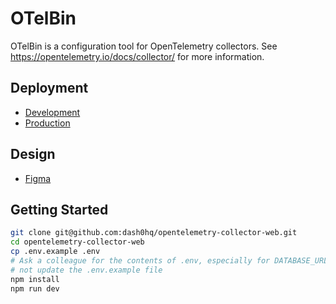 # OTelBin

OTelBin is a configuration tool for OpenTelemetry collectors. See https://opentelemetry.io/docs/collector/ for more information.

## Deployment

 - [Development](https://otelbin.vercel.app)
 - [Production](https://www.otelbin.com)

## Design

 - [Figma](https://www.figma.com/file/XQbqQZ36hR9huEVadq56jX/Otelbin?type=design&node-id=656-7328&mode=design&t=e7d3LTDfSdyxEb7a-0)

## Getting Started

```sh
git clone git@github.com:dash0hq/opentelemetry-collector-web.git
cd opentelemetry-collector-web
cp .env.example .env
# Ask a colleague for the contents of .env, especially for DATABASE_URL as it contains secrets. Do 
# not update the .env.example file
npm install
npm run dev
```

